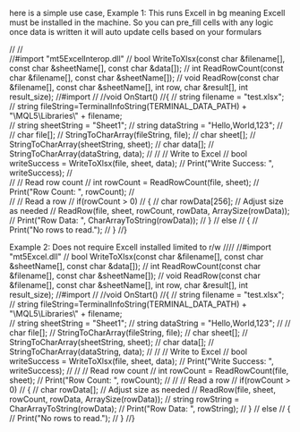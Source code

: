 here is a simple use case, 
Example 1: This runs Excell in bg meaning Excell must be installed in the machine. So you can pre_fill cells with any logic once data is written it will auto update cells based on your formulars

    
//
//    
//#import "mt5ExcelInterop.dll"
//   bool WriteToXlsx(const char &filename[], const char &sheetName[], const char &data[]);
//   int ReadRowCount(const char &filename[], const char &sheetName[]);
//   void ReadRow(const char &filename[], const char &sheetName[], int row, char &result[], int result_size);
//#import
//
//void OnStart()
//{ 
//    string filename = "test.xlsx";
//    string fileString=TerminalInfoString(TERMINAL_DATA_PATH) + "\\MQL5\\Libraries\\" + filename;  
//    string sheetString = "Sheet1";
//    string dataString = "Hello,World,123";
//    
//    char file[];
//    StringToCharArray(fileString, file);
//    char sheet[];
//    StringToCharArray(sheetString, sheet);
//    char data[];
//    StringToCharArray(dataString, data);
//
//    // Write to Excel
//    bool writeSuccess = WriteToXlsx(file, sheet, data);
//    Print("Write Success: ", writeSuccess);
//    
//    // Read row count
//    int rowCount = ReadRowCount(file, sheet);
//    Print("Row Count: ", rowCount);
//    
//    // Read a row
//    if(rowCount > 0)
//    {
//        char rowData[256]; // Adjust size as needed
//        ReadRow(file, sheet, rowCount, rowData, ArraySize(rowData));
//        Print("Row Data: ", CharArrayToString(rowData));
//    }
//    else
//    {
//        Print("No rows to read.");
//    }
//}

Example 2: Does not require Excell installed limited to r/w
////
//#import "mt5Excel.dll"
//   bool WriteToXlsx(const char &filename[], const char &sheetName[], const char &data[]);
//   int ReadRowCount(const char &filename[], const char &sheetName[]);
//   void ReadRow(const char &filename[], const char &sheetName[], int row, char &result[], int result_size);
//#import
//
//void OnStart()
//{
//    string filename = "test.xlsx";
//    string fileString=TerminalInfoString(TERMINAL_DATA_PATH) + "\\MQL5\\Libraries\\" + filename;  
//    string sheetString = "Sheet1";
//    string dataString = "Hello,World,123";
//
//    char file[];
//    StringToCharArray(fileString, file);
//    char sheet[];
//    StringToCharArray(sheetString, sheet);
//    char data[];
//    StringToCharArray(dataString, data);
//
//    // Write to Excel
//    bool writeSuccess = WriteToXlsx(file, sheet, data);
//    Print("Write Success: ", writeSuccess);
//
//    // Read row count
//    int rowCount = ReadRowCount(file, sheet);
//    Print("Row Count: ", rowCount);
//
//    // Read a row
//    if(rowCount > 0)
//    {
//        char rowData[]; // Adjust size as needed
//        ReadRow(file, sheet, rowCount, rowData, ArraySize(rowData));
//        string rowString = CharArrayToString(rowData);
//        Print("Row Data: ", rowString);
//    }
//    else
//    {
//        Print("No rows to read.");
//    }
//}
